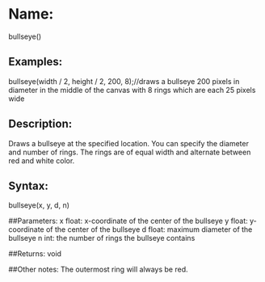 # Name: 
bullseye()

## Examples:
bullseye(width / 2, height / 2, 200, 8);//draws a bullseye 200 pixels in diameter in the middle of the canvas with 8 rings which are each 25 pixels wide

## Description:
Draws a bullseye at the specified location. You can specify the diameter and number of rings. The rings are of equal width and alternate between red and white color.

## Syntax:
bullseye(x, y, d, n)

##Parameters: 
x	float: x-coordinate of the center of the bullseye
y	float: y-coordinate of the center of the bullseye
d	float: maximum diameter of the bullseye
n	int: the number of rings the bullseye contains

##Returns:
void

##Other notes:
The outermost ring will always be red.